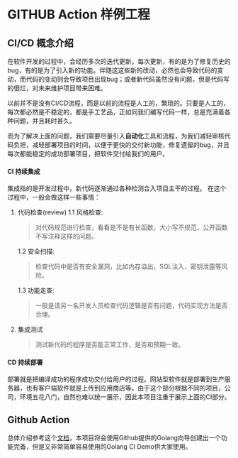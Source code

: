 # GITHUB Action 样例工程

## CI/CD 概念介绍

在软件开发的过程中，会经历多次的迭代更新。每次更新，有的是为了修复历史的bug，有的是为了引入新的功能。伴随这这些新的改动，必然也会导致代码的变动，而代码的变动则会导致项目出现bug；或者新代码虽然没有问题，但是代码写的很烂，对未来维护项目带来困难。

以前并不是没有CI/CD流程，而是以前的流程是人工的，繁琐的。只要是人工的，每次都必然是不稳定的，都是手工艺品，正如同我们编写代码一样，总是充满着各种问题，并且耗时甚久。

而为了解决上面的问题，我们需要尽量引入**自动化**工具和流程，为我们减轻审核代码负担，减轻部署项目的时间，以便于更快的交付新功能，修复遗留的bug，并且每次都能稳定的成功部署项目，把软件交付给我们的用户。

#### CI 持续集成
集成指的是开发过程中，新代码逐渐通过各种检测合入项目主干的过程。
在这个过程中，一般会做这样一些事情：

1. 代码检查(review)
    1.1 风格检查:
    > 对代码规范进行检查，看看是不是有长函数，大小写不规范，公开函数不写注释这样的问题。

    1.2 安全扫描:
    > 检查代码中是否有安全漏洞，比如内存溢出，SQL注入，密钥泄露等风险。

    1.3 功能走查:
    > 一般是请另一名开发人员检查代码逻辑是否有问题，代码实现方法是否合理。

2. 集成测试
    > 测试新代码的程序是否能正常工作，是否和预期一致。

#### CD 持续部署
部署就是把编译成功的程序成功交付给用户的过程。网站型软件就是部署到生产服务器，也有客户端软件就是上传到应用商店等。由于这个部分根据不同的项目，公司，环境五花八门，自然也难以统一展示，因此本项目注重于展示上面的CI部分。

## Github Action
总体介绍参考这个[文档](https://docs.github.com/cn/actions)，本项目将会使用Github提供的Golang向导创建出一个功能完备，但是又非常简单容易使用的Golang CI Demo供大家使用。



